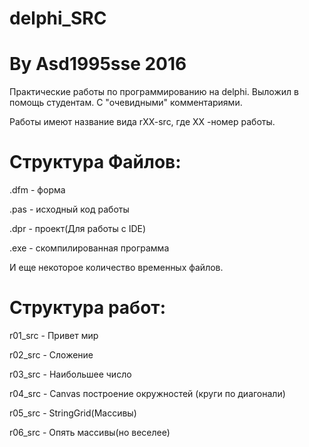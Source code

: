 # delphi_SRC
By Asd1995sse 2016
====================================

Практические работы по программированию на delphi.
Выложил в помощь студентам.
С "очевидными" комментариями.

Работы имеют название вида rXX-src,
где XX -номер работы.


Структура Файлов:
====================================

<name>.dfm - форма

<name>.pas - исходный код работы

<name>.dpr - проект(Для работы с IDE)

<name>.exe - скомпилированная программа

И еще некоторое количество временных файлов.


Структура работ:
====================================

r01_src - Привет мир

r02_src - Сложение

r03_src - Наибольшее число

r04_src - Canvas построение окружностей (круги по диагонали)

r05_src - StringGrid(Массивы)

r06_src - Опять массивы(но веселее)

